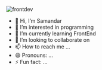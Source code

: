 
![frontdev](https://github.com/Samandar0002/Samandar0002/assets/127169451/013b80d4-8bfa-4ece-943b-f783df145e05)
- 👋 Hi, I’m Samandar
- 👀 I’m interested in programming
- 🌱 I’m currently learning FrontEnd
- 💞️ I’m looking to collaborate on 
- 📫 How to reach me ...
- 😄 Pronouns: ...
- ⚡ Fun fact: ...

<!---
Samandar0002/Samandar0002 is a ✨ special ✨ repository because its `README.md` (this file) appears on your GitHub profile.
You can click the Preview link to take a look at your changes.
--->
